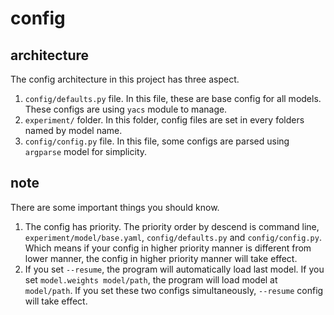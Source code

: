 # config 
## architecture
The config architecture in this project has three aspect.
1. `config/defaults.py` file. In this file, these are base config for all models. These configs are using `yacs` module to manage.
2. `experiment/` folder. In this folder, config files are set in every folders named by model name.
3. `config/config.py` file. In this file, some configs are parsed using `argparse` model for simplicity.
## note
There are some important things you should know.
1. The config has priority. The priority order by descend is command line, `experiment/model/base.yaml`, `config/defaults.py` and `config/config.py`. Which means if your config in higher priority manner is different from lower manner, the config in higher priority manner will take effect.
2. If you set `--resume`, the program will automatically load last model. If you set `model.weights model/path`, the program will load model at `model/path`. If you set these two configs simultaneously, `--resume` config will take effect.
